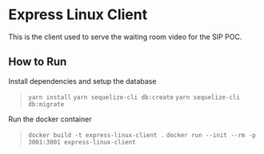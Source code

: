 # Express Linux Client

This is the client used to serve the waiting room video for the SIP POC.

## How to Run

Install dependencies and setup the database
> `yarn install`
> `yarn sequelize-cli db:create`
> `yarn sequelize-cli db:migrate`

Run the docker container
> `docker build -t express-linux-client .`
> `docker run --init --rm -p 3001:3001 express-linux-client`
